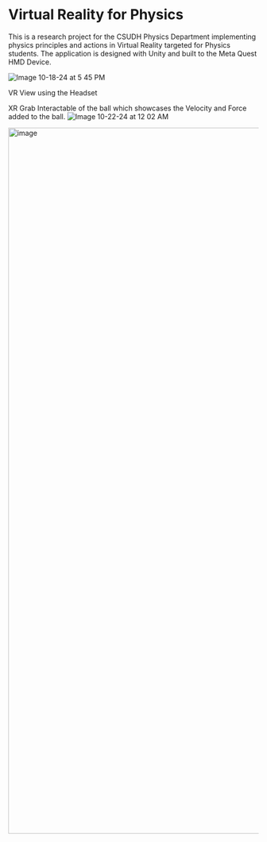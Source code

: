 # Virtual Reality for Physics
 
This is a research project for the CSUDH Physics Department implementing physics principles and actions in Virtual Reality targeted for Physics students.
The application is designed with Unity and built to the Meta Quest HMD Device. 

![Image 10-18-24 at 5 45 PM](https://github.com/user-attachments/assets/42339917-589b-4619-a63f-ec69077174b8)


VR View using the Headset

XR Grab Interactable of the ball which showcases the Velocity and Force added to the ball.
![Image 10-22-24 at 12 02 AM](https://github.com/user-attachments/assets/243e00d2-7750-4992-ba85-6acbfd4a6f9c)


<img width="1422" alt="image" src="https://github.com/user-attachments/assets/aba852c6-fced-4a59-9ac9-5e7fe94bf38d" />
